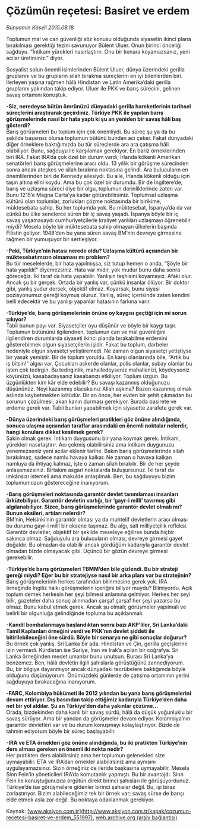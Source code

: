 # Çözümün reçetesi: Basiret ve erdem

*Bünyamin Köseli 2015.08.18*

<div class="pNewsDetailMainContent ctx_content" itemprop="articleBody">
 <p>
  Toplumun mal ve can güvenliği söz konusu olduğunda siyasetin ikinci plana bırakılması gerektiği tezini savunuyor Bülent Uluer. Onun birinci önceliği sağduyu. “İntikam yürekleri nasırlaştırır. Onu bir kenara koyamazsanız, yeni acılar üretirsiniz.” diyor.
 </p>
 <p>
  Sosyalist solun önemli isimlerinden Bülent Uluer, dünya üzerindeki gerilla gruplarını ve bu grupların silah bırakma süreçlerini en iyi bilenlerden biri. İlerleyen yaşına rağmen hâlâ Hindistan ve Latin Amerika’daki gerilla gruplarını yakından takip ediyor. Uluer ile PKK ve barış sürecini, gelinen savaş ortamını konuştuk.
 </p>
 <p>
  <strong>
   -Siz, neredeyse bütün ömrünüzü dünyadaki gerilla hareketlerinin tarihsel süreçlerini araştırarak geçirdiniz. Türkiye PKK ile yapılan barış görüşmelerinde nasıl bir hata yaptı ki şu an yeniden bir savaş hâli baş gösterdi?
  </strong>
  <br>
   Barış görüşmeleri bu toplum için çok önemliydi. Bu süreç şu ya da bu şekilde başarısız olursa toplumun bütünü bundan acı çeker. Fakat dünyadaki diğer örneklere baktığımızda bu tür süreçlerde ara ara çatışma hâli olabiliyor. Bunu, sağduyu ile karşılamak gerekiyor. En bariz örneklerinden biri IRA. Fakat IRA’da çok özel bir durum vardı; İrlanda kökenli Amerikan senatörleri barış görüşmelerine aracı oldu. 13 yıllık bir görüşme sürecinden sonra ancak ateşkes ve silah bırakma noktasına gelindi. Ara bulucuların en önemlilerinden biri de Kennedy ailesiydi. Bu aile, İrlanda kökenli olduğu için taşın altına elini koydu. Ama bu çok özel bir durumdu. Bir de İngiltere’de, barış ve uzlaşma süreci diye bir olgu, toplumun derinliklerinde zaten var. Bunu 1215’e Magna Carta’ya kadar götürebilirsiniz. Toplumsal uzlaşma kültürü olan toplumlar, zorlukları çözme noktasında bir birikime, müktesebata sahip. Bu her toplumda yok. Bu müktesebat, İspanya’da da var çünkü bu ülke senelerce süren bir iç savaş yaşadı. İspanya böyle bir iç savaş yaşamasaydı cumhuriyetçilerle kraliyet yanlıları uzlaşmayı öğrenebilir miydi? Mesela böyle bir müktesebata sahip olmayan ülkelerin başında Filistin geliyor. 1948’den bu yana süren savaş BM’nin devreye girmesine rağmen bir yumuşuyor bir sertleşiyor.
  </br>
 </p>
 <p>
  <strong>
   -Peki, Türkiye’nin hatası nerede oldu? Uzlaşma kültürü açısından bir müktesebatımızın olmaması mı problem?
  </strong>
  <br>
   Bu tür meselelerde, bir hata yapılmışsa, siz tutup hemen o anda, “Şöyle bir hata yapıldı!” diyemezsiniz. Hata var mıdır, yok mudur bunu daha sonra göreceğiz. İki taraf da hata yapabilir. Yanlışın teşhisini koyamayız. Afaki olur. Ancak şu bir gerçek. Ortada bir yanlış var, çünkü insanlar ölüyor. Bir doktor gibi, yanlış şudur dersek, objektif olmaz. Koyarsak, bunu siyasi pozisyonumuz gereği koymuş oluruz. Yanlış, süreç içerisinde zaten kendini belli edecektir ve bu yanlışı yapanlar hatasının farkına varır.
  </br>
 </p>
 <p>
  <strong>
   -Türkiye’de, barış görüşmelerinin önüne oy kaygısı geçtiği için mi sorun çıkıyor?
  </strong>
  <br>
   Tabii bunun payı var. Siyasetçiler oyu düşünür ve böyle bir kaygı taşır. Toplumun bütününü ilgilendiren, toplumun can ve mal güvenliğini ilgilendiren durumlarda siyaseti ikinci planda bırakabilme erdemini gösterebilmek olgun siyasetçilerin işidir. Fakat bu toplum, darbeler nedeniyle olgun siyasetçi yetiştiremedi. Ne zaman olgun siyasetçi yetiştiyse bir yasak yemiştir. Bir de toplum yoruldu. En karşı olanlarında bile, “Artık bu iş bitsin!” algısı var. Çocukları askerde olanlar, polis olanlar, subay olanlar bu işten çok tedirgin. Bu tedirginlik, mahalledeyseniz mahallenizi, köydeyseniz köyünüzü, kasabadaysanız kasabanızı etkiliyor. Toplum üzgün. Bu üzgünlükten kim kâr elde edebilir? Bu savaşı kazanmış olduğunuzu düşününüz. Neyi kazanmış olacaksınız Allah aşkına? Bazen kazanmış olmak aslında kaybetmekten kötüdür. Bir an önce, her evden bir şehit çıkmadan bu sorunun çözülmesi, akan kanın durması gerekiyor. Burada basirete ve erdeme gerek var. Tabii bunları yapabilmek için siyasette zarafete gerek var.
  </br>
 </p>
 <p>
  <strong>
   -Dünya üzerindeki barış görüşmeleri pratikleri göz önüne alındığında, sonuca ulaşma açısından taraflar arasındaki en önemli noktalar nelerdir, hangi konulara dikkat kesilmek gerek?
  </strong>
  <br>
   Sakin olmak gerek. İntikam duygusunu bir yana koymak gerek. İntikam, yürekleri nasırlaştırır. Acı çekmiş olabilirsiniz ama intikam duygunuzu yenemezseniz yeni acılar eklenir tarihe. Bakın barış görüşmelerinde silah bırakılmaz, sadece namlu havaya kalkar. Ne zaman o havaya kalkan namluya da ihtiyaç kalmaz, işte o zaman silah bırakılır. Bir de her şeyde anlaşamazsınız. Birtakım asgari noktalarda buluşursunuz. İki taraf da imkânsızı istemeli ama makulde anlaşılmalı. Ben, bu sağduyuyu bizim toplumumuzun göstereceğine inanıyorum.
  </br>
 </p>
 <p>
  <strong>
   -Barış görüşmeleri noktasında garantör devlet tanımlaması insanları ürkütebiliyor. Garantör devletin varlığı, bir ‘gayr-i millî’ tavırmış gibi algılanabiliyor. Sizce, barış görüşmelerinde garantör devlet olmalı mı? Bunun eksileri, artıları nelerdir?
  </strong>
  <br/>
  BM’nin, Helsinki’nin garantör olması ya da muhtelif devletlerin aracı olması bu durumu gayr-i millî bir eksene taşımaz. Bu algı, salt milliyetçilik refleksi. Garantör devletler, objektif bir şekilde meseleye eğilirse bunda hiçbir sakınca olmaz. Sağduyulu ara bulucuların olması, devreye girmesi gayet doğaldır. Bu olmadan da olabilir ancak gördüğüm kadarıyla garantör devlet olmadan bizde olmayacak gibi. Üçüncü bir gözün devreye girmesi gerekebilir.
 </p>
 <p>
  <strong>
   -Türkiye’de barış görüşmeleri TBMM’den bile gizlendi. Bu bir strateji gereği miydi? Eğer bu bir stratejiyse nasıl bir arka planı var bu stratejinin?
  </strong>
  <br/>
  Barış görüşmelerinin herkes tarafından bilinmesine gerek yok. IRA örneğinde İngiliz halkı görüşmelerin içeriğini biliyor muydu? Bilmiyordu. Açık toplum demek herkesin her şeyi bilmesi anlamına gelmiyor. Herkes her şeyi bilir, gazeteler daha sonuç alınmadan çarşaf çarşaf her şeyi yazarsa bu olmaz. Bunu kabul etmek gerek. Ancak şu olmalı; görüşmeler yapılmalı ve belirli bir olgunluğa gelindiğinde topluma bu açıklanmalı.
 </p>
 <p>
  <strong>
   -Kandil bombalanmaya başlandıktan sonra bazı AKP’liler, Sri Lanka’daki Tamil Kaplanları örneğini verdi ve PKK’nın devlet şiddeti ile bitirilebileceğini öne sürdü. Böyle bir senaryo ne gibi sonuçlar doğurur?
  </strong>
  <br/>
  Bu örnek çok yanlış. Sri Lanka bir ada. Hindistan ve Çin, gerilla geçişlerine izin vermedi. Kürdistan ise Suriye, İran ve Irak’a açılan bir coğrafya. Sri Lanka örneğinden medet umanlar bunu unutsun. Burası Sri Lanka’ya benzemez. Ben, hâlâ devletin ilgili şahıslarla görüştüğünü zannediyorum. Bu, bir bilgiye dayanmıyor ancak dünyadaki tecrübelere baktığımda böyle olduğunu düşünüyorum. Önümüzdeki günlerde de çatışma ortamının yerini sağduyuya bırakacağına inanıyorum.
 </p>
 <p>
  <strong>
   -FARC, Kolombiya hükümeti ile 2012 yılından bu yana barış görüşmelerini devam ettiriyor. Dış basından takip ettiğimiz kadarıyla Türkiye’den daha net bir yol aldılar. Şu an Türkiye’den daha yakınlar çözüme…
  </strong>
  <br/>
  Orada, bizdekinden daha kanlı bir savaş sürdü, hâlâ da düşük yoğunluklu bir savaş sürüyor. Ama bir yandan da görüşmeler devam ediyor. Kolombiya’nın garantör devletleri var ve bu durum konuşmayı kolaylaştırıyor. Bizde de tahmin ediyorum böyle bir süreç başlayabilir.
 </p>
 <p>
  <strong>
   -IRA ve ETA örnekleri göz önüne alındığında, bu iki pratikten Türkiye’nin ders alması gereken en önemli iki nokta nedir?
  </strong>
  <br/>
  Her pratikten ders alabilirsiniz ama her toplumun gelenekleri size uymayabilir. ETA ve IRA’dan örnekler alabilirsiniz ama aynısını uygulayamazsınız. Sizin örneğiniz de ileride başkasına uymayabilir. Mesela Sinn Fein’in yöneticileri IRA’da komutanlık yapmıştı. Bu bir avantajdı. Sinn Fein ile konuştuğunuzda örgütün direkt birinci şahısları ile görüşüyordunuz. Türkiye’de ise görüşmelere gidenler birinci şahıslar değil. Bu, işi biraz zorlaştırıyor. Bizim alabileceğimiz tek bir örnek var; savaş sürse de barışı elde etmek asla zor değil. Bu noktaya odaklanmak gerekiyor.
 </p>
</div>


Kaynak: [www.aksiyon.com.tr](http://www.aksiyon.com.tr/kapak/cozumun-recetesi-basiret-ve-erdem_551997), [web.archive.org (arşiv bağlantısı)](http://web.archive.org/web/20151216180525/http://www.aksiyon.com.tr/kapak/cozumun-recetesi-basiret-ve-erdem_551997)
